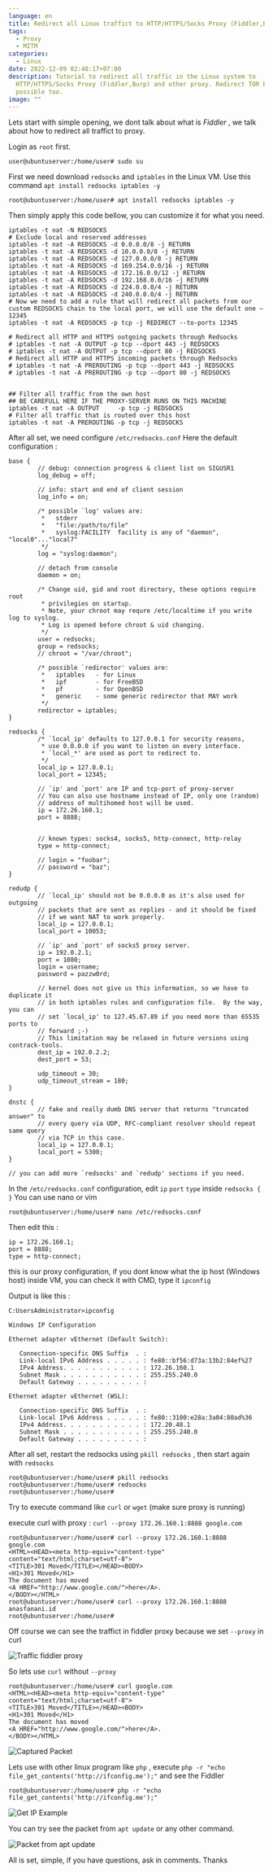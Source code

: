 ```yaml
---
language: en
title: Redirect all Linux traffict to HTTP/HTTPS/Socks Proxy (Fiddler,Burp)
tags:
  - Proxy
  - MITM
categories:
  - Linux
date: 2022-12-09 02:48:17+07:00
description: Tutorial to redirect all traffic in the Linux system to
  HTTP/HTTPS/Socks Proxy (Fiddler,Burp) and other proxy. Redirect TOR Proxy is
  possible too.
image: ""
---
```

Lets start with simple opening, we dont talk about what is *Fiddler* , we talk about how to redirect all traffict to proxy. 

Login as `root` first.

```
user@ubuntuserver:/home/user# sudo su
```

First we need download `redsocks` and `iptables` in the Linux VM.
Use this command `apt install redsocks iptables -y`

```
root@ubuntuserver:/home/user# apt install redsocks iptables -y
```

Then simply apply this code bellow, you can customize it for what you need.

```
iptables -t nat -N REDSOCKS
# Exclude local and reserved addresses
iptables -t nat -A REDSOCKS -d 0.0.0.0/8 -j RETURN
iptables -t nat -A REDSOCKS -d 10.0.0.0/8 -j RETURN
iptables -t nat -A REDSOCKS -d 127.0.0.0/8 -j RETURN
iptables -t nat -A REDSOCKS -d 169.254.0.0/16 -j RETURN
iptables -t nat -A REDSOCKS -d 172.16.0.0/12 -j RETURN
iptables -t nat -A REDSOCKS -d 192.168.0.0/16 -j RETURN
iptables -t nat -A REDSOCKS -d 224.0.0.0/4 -j RETURN
iptables -t nat -A REDSOCKS -d 240.0.0.0/4 -j RETURN
# Now we need to add a rule that will redirect all packets from our custom REDSOCKS chain to the local port, we will use the default one – 12345
iptables -t nat -A REDSOCKS -p tcp -j REDIRECT --to-ports 12345

# Redirect all HTTP and HTTPS outgoing packets through Redsocks
# iptables -t nat -A OUTPUT -p tcp --dport 443 -j REDSOCKS
# iptables -t nat -A OUTPUT -p tcp --dport 80 -j REDSOCKS
# Redirect all HTTP and HTTPS incoming packets through Redsocks
# iptables -t nat -A PREROUTING -p tcp --dport 443 -j REDSOCKS
# iptables -t nat -A PREROUTING -p tcp --dport 80 -j REDSOCKS
 
 
## Filter all traffic from the own host
## BE CAREFULL HERE IF THE PROXY-SERVER RUNS ON THIS MACHINE
iptables -t nat -A OUTPUT     -p tcp -j REDSOCKS 
# Filter all traffic that is routed over this host
iptables -t nat -A PREROUTING -p tcp -j REDSOCKS
```

After all set, we need configure `/etc/redsocks.conf`
Here the default configuration : 

```
base {
        // debug: connection progress & client list on SIGUSR1
        log_debug = off;

        // info: start and end of client session
        log_info = on;

        /* possible `log' values are:
         *   stderr
         *   "file:/path/to/file"
         *   syslog:FACILITY  facility is any of "daemon", "local0"..."local7"
         */
        log = "syslog:daemon";

        // detach from console
        daemon = on;

        /* Change uid, gid and root directory, these options require root
         * privilegies on startup.
         * Note, your chroot may requre /etc/localtime if you write log to syslog.
         * Log is opened before chroot & uid changing.
         */
        user = redsocks;
        group = redsocks;
        // chroot = "/var/chroot";

        /* possible `redirector' values are:
         *   iptables   - for Linux
         *   ipf        - for FreeBSD
         *   pf         - for OpenBSD
         *   generic    - some generic redirector that MAY work
         */
        redirector = iptables;
}

redsocks {
        /* `local_ip' defaults to 127.0.0.1 for security reasons,
         * use 0.0.0.0 if you want to listen on every interface.
         * `local_*' are used as port to redirect to.
         */
        local_ip = 127.0.0.1;
        local_port = 12345;

        // `ip' and `port' are IP and tcp-port of proxy-server
        // You can also use hostname instead of IP, only one (random)
        // address of multihomed host will be used.
        ip = 172.26.160.1;
        port = 8888;


        // known types: socks4, socks5, http-connect, http-relay
        type = http-connect;

        // login = "foobar";
        // password = "baz";
}

redudp {
        // `local_ip' should not be 0.0.0.0 as it's also used for outgoing
        // packets that are sent as replies - and it should be fixed
        // if we want NAT to work properly.
        local_ip = 127.0.0.1;
        local_port = 10053;

        // `ip' and `port' of socks5 proxy server.
        ip = 192.0.2.1;
        port = 1080;
        login = username;
        password = pazzw0rd;

        // kernel does not give us this information, so we have to duplicate it
        // in both iptables rules and configuration file.  By the way, you can
        // set `local_ip' to 127.45.67.89 if you need more than 65535 ports to
        // forward ;-)
        // This limitation may be relaxed in future versions using contrack-tools.
        dest_ip = 192.0.2.2;
        dest_port = 53;

        udp_timeout = 30;
        udp_timeout_stream = 180;
}

dnstc {
        // fake and really dumb DNS server that returns "truncated answer" to
        // every query via UDP, RFC-compliant resolver should repeat same query
        // via TCP in this case.
        local_ip = 127.0.0.1;
        local_port = 5300;
}

// you can add more `redsocks' and `redudp' sections if you need.
```

In the `/etc/redsocks.conf` configuration, edit `ip` `port` `type` inside `redsocks { }` 
You can use nano or vim

```
root@ubuntuserver:/home/user# nano /etc/redsocks.conf
```

Then edit this : 

```
ip = 172.26.160.1;
port = 8888;
type = http-connect;
```

this is our proxy configuration, if you dont know what the ip host (Windows host) inside VM, you can check it with CMD, type it `ipconfig`

Output is like this : 

```
C:UsersAdministrator>ipconfig

Windows IP Configuration

Ethernet adapter vEthernet (Default Switch):

   Connection-specific DNS Suffix  . :
   Link-local IPv6 Address . . . . . : fe80::bf56:d73a:13b2:84ef%27
   IPv4 Address. . . . . . . . . . . : 172.26.160.1
   Subnet Mask . . . . . . . . . . . : 255.255.240.0
   Default Gateway . . . . . . . . . :

Ethernet adapter vEthernet (WSL):

   Connection-specific DNS Suffix  . :
   Link-local IPv6 Address . . . . . : fe80::3100:e28a:3a04:80ad%36
   IPv4 Address. . . . . . . . . . . : 172.20.48.1
   Subnet Mask . . . . . . . . . . . : 255.255.240.0
   Default Gateway . . . . . . . . . :
```

After all set, restart the redsocks  using `pkill redsocks` , then start again with `redsocks`

```
root@ubuntuserver:/home/user# pkill redsocks
root@ubuntuserver:/home/user# redsocks
root@ubuntuserver:/home/user#
```

Try to execute command like `curl` or `wget` (make sure proxy is running)

execute curl with proxy : `curl --proxy 172.26.160.1:8888 google.com`

```
root@ubuntuserver:/home/user# curl --proxy 172.26.160.1:8888 google.com
<HTML><HEAD><meta http-equiv="content-type" content="text/html;charset=utf-8">
<TITLE>301 Moved</TITLE></HEAD><BODY>
<H1>301 Moved</H1>
The document has moved
<A HREF="http://www.google.com/">here</A>.
</BODY></HTML>
root@ubuntuserver:/home/user# curl --proxy 172.26.160.1:8888 anasfanani.id
root@ubuntuserver:/home/user#
```

Off course we can see the traffict in fiddler proxy because we set `--proxy` in curl

![Traffic fiddler proxy](1.png "Fiddler Screenshoot")

So lets use `curl` without `--proxy`

```
root@ubuntuserver:/home/user# curl google.com
<HTML><HEAD><meta http-equiv="content-type" content="text/html;charset=utf-8">
<TITLE>301 Moved</TITLE></HEAD><BODY>
<H1>301 Moved</H1>
The document has moved
<A HREF="http://www.google.com/">here</A>.
</BODY></HTML>
```

![Captured Packet](2.png "Captured Packet")

Lets use with other linux program like `php` , execute `php -r "echo file_get_contents('http://ifconfig.me');"` and see the Fiddler

```
root@ubuntuserver:/home/user# php -r "echo file_get_contents('http://ifconfig.me');"
```

![Get IP Example](3.png "Get IP Example")

You can try see the packet from `apt update` or any other command.

![](4.png "Packet from apt update")

All is set, simple, if you have questions, ask in comments. Thanks
